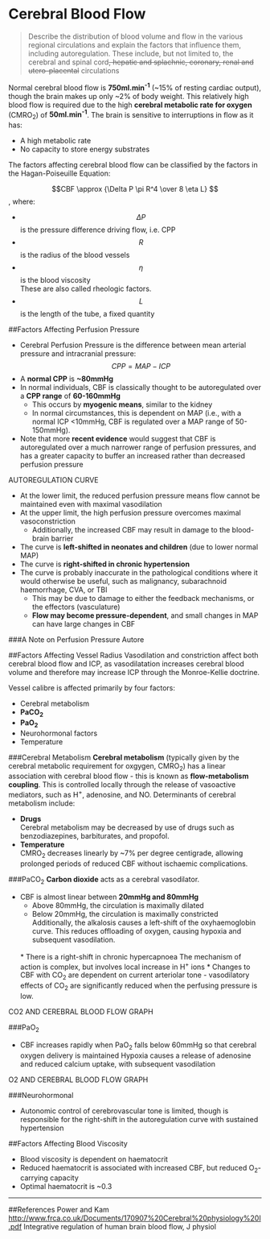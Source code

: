 # Cerebral Blood Flow
> Describe the distribution of blood volume and flow in the various regional circulations and explain the factors that influence them, including autoregulation. These include, but not limited to, the cerebral and spinal cord~~, hepatic and splachnic, coronary, renal and utero-placental~~ circulations

Normal cerebral blood flow is **750ml.min<sup>-1</sup>** (~15% of resting cardiac output), though the brain makes up only ~2% of body weight. This relatively high blood flow is required due to the high **cerebral metabolic rate for oxygen** (CMRO<sub>2</sub>) of **50ml.min<sup>-1</sup>**. The brain is sensitive to interruptions in flow as it has:
  *  A high metabolic rate
  *  No capacity to store energy substrates

The factors affecting cerebral blood flow can be classified by the factors in the Hagan-Poiseuille Equation:

$$CBF \approx {\Delta P \pi R^4 \over 8 \eta L} $$, where:
* $$\Delta P$$ is the pressure difference driving flow, i.e. CPP
* $$R$$ is the radius of the blood vessels
* $$\eta$$ is the blood viscosity  
These are also called rheologic factors.
* $$L$$ is the length of the tube, a fixed quantity

##Factors Affecting Perfusion Pressure
* Cerebral Perfusion Pressure is the difference between mean arterial pressure and intracranial pressure: $$CPP = MAP - ICP$$
* A **normal CPP** is **~80mmHg**
* In normal individuals, CBF is classically thought to be autoregulated over a **CPP range** of **60-160mmHg**
  * This occurs by **myogenic means**, similar to the kidney
  * In normal circumstances, this is dependent on MAP (i.e., with a normal ICP <10mmHg, CBF is regulated over a MAP range of 50-150mmHg).
* Note that more **recent evidence** would suggest that CBF is autoregulated over a much narrower range of perfusion pressures, and has a greater capacity to buffer an increased rather than decreased perfusion pressure

AUTOREGULATION CURVE

* At the lower limit, the reduced perfusion pressure means flow cannot be maintained even with maximal vasodilation
* At the upper limit, the high perfusion pressure overcomes maximal vasoconstriction
  *  Additionally, the increased CBF may result in damage to the blood-brain barrier
* The curve is **left-shifted in neonates and children** (due to lower normal MAP)
* The curve is **right-shifted in chronic hypertension**
* The curve is probably inaccurate in the pathological conditions where it would otherwise be useful, such as malignancy, subarachnoid haemorrhage, CVA, or TBI
  * This may be due to damage to either the feedback mechanisms, or the effectors (vasculature)
  * **Flow may become pressure-dependent**, and small changes in MAP can have large changes in CBF

###A Note on Perfusion Pressure
Autore

##Factors Affecting Vessel Radius
Vasodilation and constriction affect both cerebral blood flow and ICP, as vasodilatation increases cerebral blood volume and therefore may increase ICP through the Monroe-Kellie doctrine.

Vessel calibre is affected primarily by four factors:
* Cerebral metabolism
* **PaCO<sub>2</sub>**
* **PaO<sub>2</sub>**
* Neurohormonal factors
* Temperature

###Cerebral Metabolism
**Cerebral metabolism** (typically given by the cerebral metabolic requirement for oxgygen, CMRO<sub>2</sub>) has a linear association with cerebral blood flow - this is known as **flow-metabolism coupling**. This is controlled locally through the release of vasoactive mediators, such as H<sup>+</sup>, adenosine, and NO. Determinants of cerebral metabolism include:
* **Drugs**  
  Cerebral metabolism may be decreased by use of drugs such as benzodiazepines, barbiturates, and propofol.
* **Temperature**  
 CMRO<sub>2</sub> decreases linearly by ~7% per degree centigrade, allowing prolonged periods of reduced CBF without ischaemic complications.

###PaCO<sub>2</sub>
**Carbon dioxide** acts as a cerebral vasodilator.
* CBF is almost linear between **20mmHg and 80mmHg**
  * Above 80mmHg, the circulation is maximally dilated
  * Below 20mmHg, the circulation is maximally constricted  
  Additionally, the alkalosis causes a left-shift of the oxyhaemoglobin curve. This reduces offloading of oxygen, causing hypoxia and subsequent vasodilation.
  <br>
  * There is a right-shift in chronic hypercapnoea  
  The mechanism of action is complex, but involves local increase in H<sup>+</sup> ions
  * Changes to CBF with CO<sub>2</sub> are dependent on current arteriolar tone - vasodilatory effects of CO<sub>2</sub> are significantly reduced when the perfusing pressure is low.

CO2 AND CEREBRAL BLOOD FLOW GRAPH

###PaO<sub>2</sub>
* CBF increases rapidly when PaO<sub>2</sub> falls below 60mmHg so that cerebral oxygen delivery is maintained
Hypoxia causes a release of adenosine and reduced calcium uptake, with subsequent vasodilation

O2 AND CEREBRAL BLOOD FLOW GRAPH

###Neurohormonal
* Autonomic control of cerebrovascular tone is limited, though is responsible for the right-shift in the autoregulation curve with sustained hypertension


##Factors Affecting Blood Viscosity
* Blood viscosity is dependent on haematocrit
* Reduced haematocrit is associated with increased CBF, but reduced O<sub>2</sub>-carrying capacity
* Optimal haematocrit is ~0.3

---
##References
Power and Kam
http://www.frca.co.uk/Documents/170907%20Cerebral%20physiology%20I.pdf
Integrative regulation of human brain blood flow, J physiol